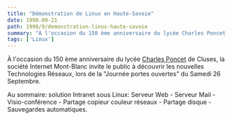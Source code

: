 ```yaml
---
title: "Démonstration de Linux en Haute-Savoie"
date: 1998-09-21
path: 1998/9/demonstration-linux-haute-savoie
summary: "À l'occasion du 150 ème anniversaire du lycée Charles Poncet de Cluses, la société Internet Mont-Blanc invite le public à découvrir les nouvelles Technologies Réseaux, lors de la \"Journée portes ouvertes\" du Samedi 26 Septembre."
tags: ['Linux']
---
```


<P>À l'occasion du 150 ème anniversaire du lycée <A HREF="http://www.internet-montblanc.fr/horly/">Charles Poncet</A> de
Cluses, la société Internet Mont-Blanc invite le public à découvrir les
nouvelles Technologies Réseaux, lors de la "Journée portes ouvertes"
du Samedi 26 Septembre.</P>

<P>Au sommaire: solution Intranet sous Linux: Serveur Web - Serveur Mail
- Visio-conférence - Partage copieur couleur réseaux - Partage disque -
Sauvegardes automatiques.</P>


